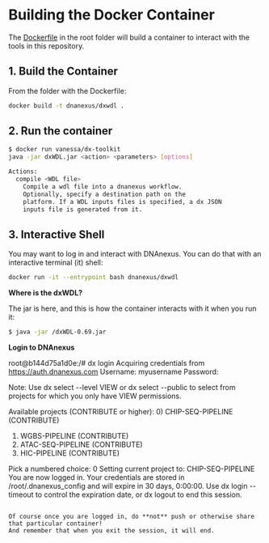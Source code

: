 # Building the Docker Container

The [Dockerfile](../Dockerfile) in the root folder will build a container to interact
with the tools in this repository.

## 1. Build the Container
From the folder with the Dockerfile:

```bash
docker build -t dnanexus/dxwdl .
```

## 2. Run the container

```bash
$ docker run vanessa/dx-toolkit
java -jar dxWDL.jar <action> <parameters> [options]

Actions:
  compile <WDL file>
    Compile a wdl file into a dnanexus workflow.
    Optionally, specify a destination path on the
    platform. If a WDL inputs files is specified, a dx JSON
    inputs file is generated from it.

```

## 3. Interactive Shell

You may want to log in and interact with DNAnexus. You can do that with an interactive
terminal (it) shell:

```bash
docker run -it --entrypoint bash dnanexus/dxwdl
```

**Where is the dxWDL?**

The jar is here, and this is how the container interacts with it when you run it:

```bash
$ java -jar /dxWDL-0.69.jar
```

**Login to DNAnexus**

root@b144d75a1d0e:/# dx login
Acquiring credentials from https://auth.dnanexus.com
Username: myusername
Password: 

Note: Use dx select --level VIEW or dx select --public to select from projects for
which you only have VIEW permissions.

Available projects (CONTRIBUTE or higher):
0) CHIP-SEQ-PIPELINE (CONTRIBUTE)
1) WGBS-PIPELINE (CONTRIBUTE)
2) ATAC-SEQ-PIPELINE (CONTRIBUTE)
3) HIC-PIPELINE (CONTRIBUTE)

Pick a numbered choice: 0
Setting current project to: CHIP-SEQ-PIPELINE
You are now logged in. Your credentials are stored in /root/.dnanexus_config and will expire in 30
days, 0:00:00. Use dx login --timeout to control the expiration date, or dx logout
to end this session.
```

Of course once you are logged in, do **not** push or otherwise share that particular container!
And remember that when you exit the session, it will end.
